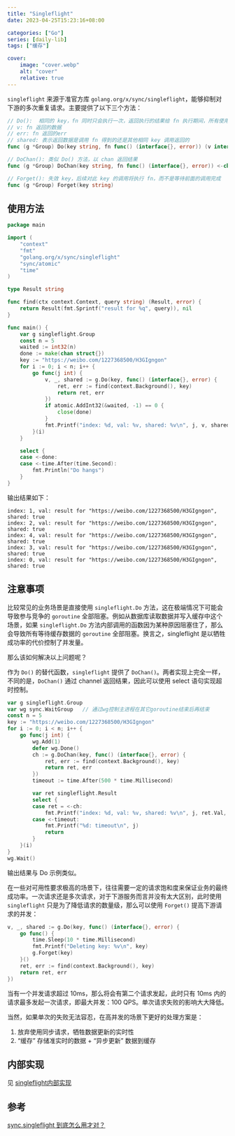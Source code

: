 ```yaml
---
title: "Singleflight"
date: 2023-04-25T15:23:16+08:00

categories: ["Go"]
series: [daily-lib]
tags: ["缓存"]

cover:
    image: "cover.webp"
    alt: "cover"
    relative: true
---
```


`singleflight` 来源于准官方库 `golang.org/x/sync/singleflight`，能够抑制对下游的多次重复请求。主要提供了以下三个方法：

```go
// Do():  相同的 key，fn 同时只会执行一次，返回执行的结果给 fn 执行期间，所有使用该 key 的调用
// v: fn 返回的数据
// err: fn 返回的err
// shared: 表示返回数据是调用 fn 得到的还是其他相同 key 调用返回的
func (g *Group) Do(key string, fn func() (interface{}, error)) (v interface{}, err error, shared bool)

// DoChan(): 类似 Do() 方法，以 chan 返回结果
func (g *Group) DoChan(key string, fn func() (interface{}, error)) <-chan Result

// Forget(): 失效 key，后续对此 key 的调用将执行 fn，而不是等待前面的调用完成
func (g *Group) Forget(key string)
```

## 使用方法

```go
package main

import (
	"context"
	"fmt"
	"golang.org/x/sync/singleflight"
	"sync/atomic"
	"time"
)

type Result string

func find(ctx context.Context, query string) (Result, error) {
	return Result(fmt.Sprintf("result for %q", query)), nil
}

func main() {
	var g singleflight.Group
	const n = 5
	waited := int32(n)
	done := make(chan struct{})
	key := "https://weibo.com/1227368500/H3GIgngon"
	for i := 0; i < n; i++ {
		go func(j int) {
			v, _, shared := g.Do(key, func() (interface{}, error) {
				ret, err := find(context.Background(), key)
				return ret, err
			})
			if atomic.AddInt32(&waited, -1) == 0 {
				close(done)
			}
			fmt.Printf("index: %d, val: %v, shared: %v\n", j, v, shared)
		}(i)
	}

	select {
	case <-done:
	case <-time.After(time.Second):
		fmt.Println("Do hangs")
	}
}
```

输出结果如下：

```text
index: 1, val: result for "https://weibo.com/1227368500/H3GIgngon", shared: true
index: 2, val: result for "https://weibo.com/1227368500/H3GIgngon", shared: true
index: 4, val: result for "https://weibo.com/1227368500/H3GIgngon", shared: true
index: 3, val: result for "https://weibo.com/1227368500/H3GIgngon", shared: true
index: 0, val: result for "https://weibo.com/1227368500/H3GIgngon", shared: true
```

## 注意事项

比较常见的业务场景是直接使用 `singleflight.Do` 方法，这在极端情况下可能会导致参与竞争的 `goroutine` 全部阻塞。例如从数据库读取数据并写入缓存中这个场景，如果 `singleflight.Do` 方法内部调用的函数因为某种原因阻塞住了，那么会导致所有等待缓存数据的 `goroutine` 全部阻塞。换言之，singleflight 是以牺牲成功率的代价控制了并发量。	

那么该如何解决以上问题呢？

作为 `Do()` 的替代函数，`singleflight` 提供了 `DoChan()`。两者实现上完全一样，不同的是，`DoChan()` 通过 channel 返回结果，因此可以使用 select 语句实现超时控制。

```go
var g singleflight.Group
var wg sync.WaitGroup	// 通过wg控制主进程在其它goroutine结束后再结束
const n = 5
key := "https://weibo.com/1227368500/H3GIgngon"
for i := 0; i < n; i++ {
    go func(j int) {
        wg.Add(1)
        defer wg.Done()
        ch := g.DoChan(key, func() (interface{}, error) {
            ret, err := find(context.Background(), key)
            return ret, err
        })
        timeout := time.After(500 * time.Millisecond)

        var ret singleflight.Result
        select {
        case ret = <-ch:
            fmt.Printf("index: %d, val: %v, shared: %v\n", j, ret.Val, ret.Shared)
        case <-timeout:
            fmt.Printf("%d: timeout\n", j)
            return
        }
    }(i)
}
wg.Wait()
```

输出结果与 Do 示例类似。



在一些对可用性要求极高的场景下，往往需要一定的请求饱和度来保证业务的最终成功率。一次请求还是多次请求，对于下游服务而言并没有太大区别，此时使用 `singleflight` 只是为了降低请求的数量级，那么可以使用 `Forget()` 提高下游请求的并发：

```go
v, _, shared := g.Do(key, func() (interface{}, error) {
    go func() {
        time.Sleep(10 * time.Millisecond)
        fmt.Printf("Deleting key: %v\n", key)
        g.Forget(key)
    }()
    ret, err := find(context.Background(), key)
    return ret, err
})
```

当有一个并发请求超过 10ms，那么将会有第二个请求发起，此时只有 10ms 内的请求最多发起一次请求，即最大并发：100 QPS。单次请求失败的影响大大降低。

当然，如果单次的失败无法容忍，在高并发的场景下更好的处理方案是：

1. 放弃使用同步请求，牺牲数据更新的实时性
2. “缓存” 存储准实时的数据 + “异步更新” 数据到缓存

## 内部实现

见 [singleflight内部实现](./singleflight内部实现.html) 



## 参考

[sync.singleflight 到底怎么用才对？](https://www.cyningsun.com/01-11-2021/golang-concurrency-singleflight.html) 
